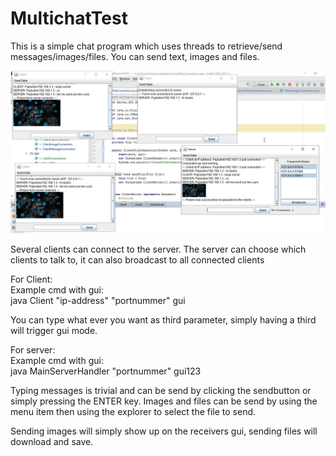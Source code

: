 # MultichatTest
This is a simple chat program which uses threads to retrieve/send messages/images/files. You can send text, images and files.

![alt tag](https://github.com/MartinBergstrom/MultichatTest/blob/master/ChatMaster3000.jpg)

Several clients can connect to the server. The server can choose which clients to talk to,
it can also broadcast to all connected clients

For Client:  
Example cmd with gui:  
java Client "ip-address" "portnummer" gui  
  
You can type what ever you want as third parameter, simply having a third will trigger gui mode.
  
For server:  
Example cmd with gui:  
java MainServerHandler "portnummer" gui123  


Typing messages is trivial and can be send by clicking the sendbutton or simply pressing the ENTER key.
Images and files can be send by using the menu item then using the explorer to select the file to send.

Sending images will simply show up on the receivers gui, sending files will download and save.

